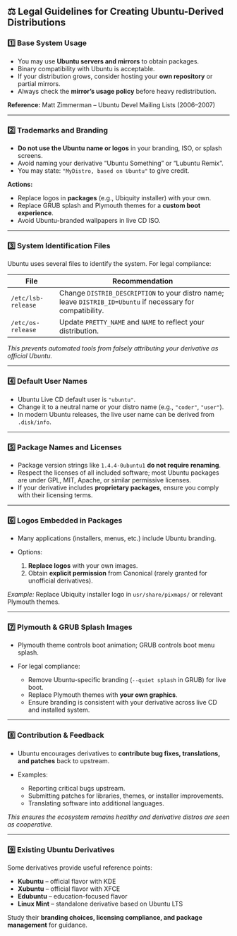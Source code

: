 ## ⚖️ Legal Guidelines for Creating Ubuntu-Derived Distributions


### 1️⃣ Base System Usage

* You may use **Ubuntu servers and mirrors** to obtain packages.
* Binary compatibility with Ubuntu is acceptable.
* If your distribution grows, consider hosting your **own repository** or partial mirrors.
* Always check the **mirror’s usage policy** before heavy redistribution.

**Reference:** Matt Zimmerman – Ubuntu Devel Mailing Lists (2006–2007)

---

### 2️⃣ Trademarks and Branding

* **Do not use the Ubuntu name or logos** in your branding, ISO, or splash screens.
* Avoid naming your derivative “Ubuntu Something” or “Lubuntu Remix”.
* You may state: `"MyDistro, based on Ubuntu"` to give credit.

**Actions:**

* Replace logos in **packages** (e.g., Ubiquity installer) with your own.
* Replace GRUB splash and Plymouth themes for a **custom boot experience**.
* Avoid Ubuntu-branded wallpapers in live CD ISO.

---

### 3️⃣ System Identification Files

Ubuntu uses several files to identify the system. For legal compliance:

| File | Recommendation |
| ---- | -------------- |
| `/etc/lsb-release` | Change `DISTRIB_DESCRIPTION` to your distro name; leave `DISTRIB_ID=Ubuntu` if necessary for compatibility. |
| `/etc/os-release` | Update `PRETTY_NAME` and `NAME` to reflect your distribution. |

*This prevents automated tools from falsely attributing your derivative as official Ubuntu.*

---

### 4️⃣ Default User Names

* Ubuntu Live CD default user is `"ubuntu"`.  
* Change it to a neutral name or your distro name (e.g., `"coder"`, `"user"`).  
* In modern Ubuntu releases, the live user name can be derived from `.disk/info`.

---

### 5️⃣ Package Names and Licenses

* Package version strings like `1.4.4-0ubuntu1` **do not require renaming**.  
* Respect the licenses of all included software; most Ubuntu packages are under GPL, MIT, Apache, or similar permissive licenses.  
* If your derivative includes **proprietary packages**, ensure you comply with their licensing terms.

---

### 6️⃣ Logos Embedded in Packages

* Many applications (installers, menus, etc.) include Ubuntu branding.
* Options:

  1. **Replace logos** with your own images.
  2. Obtain **explicit permission** from Canonical (rarely granted for unofficial derivatives).

*Example:* Replace Ubiquity installer logo in `usr/share/pixmaps/` or relevant Plymouth themes.

---

### 7️⃣ Plymouth & GRUB Splash Images

* Plymouth theme controls boot animation; GRUB controls boot menu splash.
* For legal compliance:

  * Remove Ubuntu-specific branding (`--quiet splash` in GRUB) for live boot.
  * Replace Plymouth themes with **your own graphics**.
  * Ensure branding is consistent with your derivative across live CD and installed system.

---

### 8️⃣ Contribution & Feedback

* Ubuntu encourages derivatives to **contribute bug fixes, translations, and patches** back to upstream.  
* Examples:

  * Reporting critical bugs upstream.
  * Submitting patches for libraries, themes, or installer improvements.
  * Translating software into additional languages.

*This ensures the ecosystem remains healthy and derivative distros are seen as cooperative.*

---

### 9️⃣ Existing Ubuntu Derivatives

Some derivatives provide useful reference points:

* **Kubuntu** – official flavor with KDE
* **Xubuntu** – official flavor with XFCE
* **Edubuntu** – education-focused flavor
* **Linux Mint** – standalone derivative based on Ubuntu LTS

Study their **branding choices, licensing compliance, and package management** for guidance.


